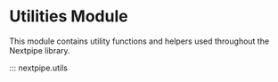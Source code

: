 # Utilities Module

This module contains utility functions and helpers used throughout the Nextpipe library.

::: nextpipe.utils
